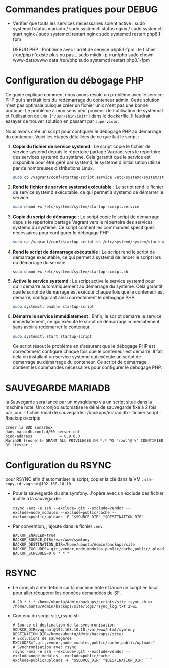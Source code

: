 #
# Commandes pratiques pour DEBUG

- Verifier que touts les services nécesssaires soient activé :
    sudo systemctl status mariadb / 
    sudo systemctl status nginx  / sudo systemctl start nginx / sudo systemctl restart nginx
    sudo systemctl restart php8.1-fpm

    
    DEBUG PHP : Problème avec l'arrêt de service php8.1-fpm : le fichier /run/php n'existe plus ou pas...
            sudo mkdir -p /run/php
            sudo chown www-data:www-data /run/php
            sudo systemctl restart php8.1-fpm  

#
# Configuration du débogage PHP

Ce guide explique comment nous avons résolu un problème avec le service PHP qui s'arrêtait lors du redémarrage du conteneur admin. Cette solution n'est pas optimale puisque créer un fichier unix n'est pas une bonne pratique. Le problème à mon sens peut provenir de l'utilisation de systemctl et l'utilisation de ```CMD ["/usr/sbin/init"]``` dans le dockerfile. Il faudrait essayer de trouver solution en passant par ```supervisor```. 

Nous avons créé un script pour configurer le débogage PHP au démarrage du conteneur. Voici les étapes détaillées de ce que fait le script :

1. **Copie du fichier de service systemd** : Le script copie le fichier de service systemd depuis le répertoire partagé Vagrant vers le répertoire des services systemd du système. Cela garantit que le service est disponible pour être géré par systemd, le système d'initialisation utilisé par de nombreuses distributions Linux.
    ```bash
    sudo cp /vagrant/conf/startup-script.service /etc/systemd/system/startup-script.service
    ```

2. **Rend le fichier de service systemd exécutable** : Le script rend le fichier de service systemd exécutable, ce qui permet à systemd de démarrer le service.
    ```bash
    sudo chmod +x /etc/systemd/system/startup-script.service
    ```

3. **Copie du script de démarrage** : Le script copie le script de démarrage depuis le répertoire partagé Vagrant vers le répertoire des services systemd du système. Ce script contient les commandes spécifiques nécessaires pour configurer le débogage PHP.
    ```bash
    sudo cp /vagrant/conf/startup-script.sh /etc/systemd/system/startup-script.sh
    ```

4. **Rend le script de démarrage exécutable** : Le script rend le script de démarrage exécutable, ce qui permet à systemd de lancer le script lors du démarrage du service.
    ```bash
    sudo chmod +x /etc/systemd/system/startup-script.sh
    ```

5. **Active le service systemd** : Le script active le service systemd pour qu'il démarre automatiquement au démarrage du système. Cela garantit que le script de démarrage est exécuté chaque fois que le conteneur est démarré, configurant ainsi correctement le débogage PHP.
    ```bash
    sudo systemctl enable startup-script
    ```

6. **Démarre le service immédiatement** : Enfin, le script démarre le service immédiatement, ce qui exécute le script de démarrage immédiatement, sans avoir à redémarrer le conteneur.
    ```bash
    sudo systemctl start startup-script
    ```

    Ce script résout le problème en s'assurant que le débogage PHP est correctement configuré chaque fois que le conteneur est démarré. Il fait cela en installant un service systemd qui exécute un script de démarrage au démarrage du conteneur. Ce script de démarrage contient les commandes nécessaires pour configurer le débogage PHP.
#
# SAUVEGARDE MARIADB

la Sauvegarde sera lancé par un mysqldump via un script situé dans la machine hote. Un cronjob automatise le délai de sauvegarde fixé à 2 fois par jour. 
    - fichier local de sauvegarde : /backups/maradidb
    - fichier script : /backups/scripts

    Créer la BDD sonarbox
    dans maraidb.conf.d/50-server.cnf
    bind-address            = 0.0.0.0
    MariaDB [(none)]> GRANT ALL PRIVILEGES ON *.* TO 'root'@'%' IDENTIFIED BY 'tester';
#
# Configuration du RSYNC

pour RSYNC afin d'automatiser le script, copier la clé dans la VM : ```ssh-copy-id vagrant@192.168.10.10```

-  Pour la sauvegarde du site symfony. J'opère avec un exclude des fichier inutile à la sauvegarde: 

    ```rsync -avz -e ssh --exclude=.git --exclude=vendor --exclude=node_modules --exclude=public/cache --exclude=public/uploads -P "$SOURCE_DIR" "$DESTINATION_DIR" ```
- Par convention, j'ajoute dans le fichier ```.env```

    ```
    BACKUP_ENABLED=true
    BACKUP_SOURCE_DIR=/var/www/symfony
    BACKUP_DESTINATION_DIR=/home/ubuntu/Admin/backups/site
    BACKUP_EXCLUDES=.git,vendor,node_modules,public/cache,public/uploads
    BACKUP_SCHEDULE=0 0 * * *
    ```
# RSYNC 
- Le cronjob à été definie sur la machine hôte et lance un script en local pour aller récupérer les données demandées de SF. 

    ```0 20 * * * /home/ubuntu/Admin/backups/scripts/site_rsync.sh >> /home/ubuntu/Admin/backups/site/logs/rsync_log.txt 2>&1```
- Contenu du script site_rsync.sh
    ```#!/bin/bash
    # Source et destination de la synchronisation
    SOURCE_DIR=vagrant@192.168.10.10:/var/www/html/symfony
    DESTINATION_DIR=/home/ubuntu/Admin/backups//site/
    # Exclusions de sauvegarde
    EXCLUDES=".git,vendor,node_modules,public/cache,public/uploads"
    # Synchronisation avec rsync
    rsync -avz -e ssh --exclude=.git --exclude=vendor --exclude=node_modules --exclude=public/cache --exclude=public/uploads -P "$SOURCE_DIR" "$DESTINATION_DIR" ```
